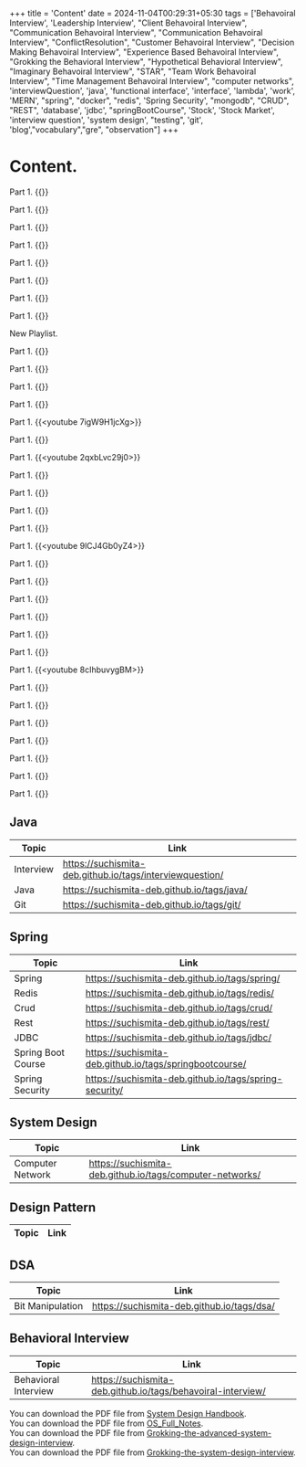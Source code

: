 +++
title = 'Content'
date = 2024-11-04T00:29:31+05:30
tags = ['Behavoiral Interview', 'Leadership Interview', "Client Behavoiral Interview", "Communication Behavoiral Interview",
    "Communication Behavoiral Interview", "ConflictResolution", "Customer Behavoiral Interview", "Decision Making Behavoiral Interview", "Experience Based Behavoiral Interview", "Grokking the Behavioral Interview", "Hypothetical Behavioral Interview", "Imaginary Behavoiral Interview", "STAR", "Team Work Behavoiral Interview", "Time Management Behavoiral Interview", "computer networks", 'interviewQuestion', 'java', 'functional interface', 'interface', 'lambda', 'work', 'MERN', "spring", "docker", "redis", 'Spring Security', "mongodb", "CRUD", "REST", 'database', 'jdbc', "springBootCourse", 'Stock', 'Stock Market', 'interview question', 'system design', "testing", 'git', 'blog',"vocabulary","gre", "observation"]
+++

# Content.


Part 1.
{{<youtube DJ2u7gjSl90>}}

Part 1.
{{<youtube rbjxmlYP19k>}}

Part 1.
{{<youtube GNdGJQIiVGs>}}

Part 1.
{{<youtube je_VAPptMzA>}}

Part 1.
{{<youtube gwLnrAY_Udo>}}

Part 1.
{{<youtube RxWzGyKpm3I>}}

Part 1.
{{<youtube fMBeFDdBxKI>}}

Part 1.
{{<youtube CcUGJ2RCP64>}}

New Playlist.

Part 1.
{{<youtube IbZHLDKNwRE>}}

Part 1.
{{<youtube Wg-VNtWtDtU>}}

Part 1.
{{<youtube yEWzMX1VRFc>}}

Part 1.
{{<youtube DCMMNHCe-Og>}}

Part 1.
{{<youtube 7igW9H1jcXg>}}

Part 1.
{{<youtube jkIBkdx8KeY>}}

Part 1.
{{<youtube 2qxbLvc29j0>}}

Part 1.
{{<youtube mIyi2iLwWYk>}}

Part 1.
{{<youtube OQFTy6c5P_o>}}

Part 1.
{{<youtube YfG7LxNiZ0c>}}

Part 1.
{{<youtube Ovqi_ny6yxY>}}

Part 1.
{{<youtube 9lCJ4Gb0yZ4>}}

Part 1.
{{<youtube Ow__vL9RJiA>}}

Part 1.
{{<youtube JECJAiZFgNs>}}

Part 1.
{{<youtube JlAGqE-bXTE>}}

Part 1.
{{<youtube pnTeb_nJEy8>}}

Part 1.
{{<youtube QN529zzV9X4>}}

Part 1.
{{<youtube rRkAhU965Mg>}}

Part 1.
{{<youtube 8cIhbuvygBM>}}

Part 1.
{{<youtube Y_P9zQ3U7L8>}}

Part 1.
{{<youtube KuJ9p9Sx0Ms>}}

Part 1.
{{<youtube YpFe32A7X44>}}

Part 1.
{{<youtube iKKbUMXDcj4>}}

Part 1.
{{<youtube PChgZ-FD7YQ>}}

Part 1.
{{<youtube DgdPQ6md-sI>}}

Part 1.
{{<youtube g9OqgYS6ICI>}}

## Java

|Topic|Link|
|---|---|
|Interview|https://suchismita-deb.github.io/tags/interviewquestion/|
|Java|https://suchismita-deb.github.io/tags/java/|
|Git|https://suchismita-deb.github.io/tags/git/|

## Spring

| Topic              |Link|
|--------------------|---|
| Spring             |https://suchismita-deb.github.io/tags/spring/|
| Redis              |https://suchismita-deb.github.io/tags/redis/|
| Crud               |https://suchismita-deb.github.io/tags/crud/|
| Rest               |https://suchismita-deb.github.io/tags/rest/|
| JDBC               |https://suchismita-deb.github.io/tags/jdbc/
| Spring Boot Course |https://suchismita-deb.github.io/tags/springbootcourse/
| Spring Security    |https://suchismita-deb.github.io/tags/spring-security/|



## System Design

| Topic            |Link|
|------------------|---|
| Computer Network |https://suchismita-deb.github.io/tags/computer-networks/|


## Design Pattern

| Topic            |Link|
|------------------|---|

## DSA

| Topic            | Link                                       |
|------------------|--------------------------------------------|
| Bit Manipulation | https://suchismita-deb.github.io/tags/dsa/ |

## Behavioral Interview

|Topic| Link                                                         |
|---|--------------------------------------------------------------|
|Behavioral Interview| https://suchismita-deb.github.io/tags/behavoiral-interview/  |


You can download the PDF file from [System Design Handbook](/files/SystemDesignHandbook.pdf).  
You can download the PDF file from [OS_Full_Notes](/files/OS_Full_Notes.pdf).  
You can download the PDF file from [Grokking-the-advanced-system-design-interview](/files/Grokking-the-advanced-system-design-interview.pdf).  
You can download the PDF file from [Grokking-the-system-design-interview](/files/Grokking-the-system-design-interview.pdf).  